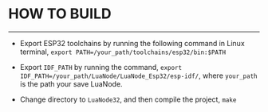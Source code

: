 # HOW TO BUILD
---------------------------------

* Export ESP32 toolchains by running the following command in Linux terminal, 
  `export PATH=/your_path/toolchains/esp32/bin:$PATH`

* Export `IDF_PATH` by running the command, `export IDF_PATH=/your_path/LuaNode/LuaNode_Esp32/esp-idf/`,
  where `your_path` is the path your save LuaNode.

* Change directory to `LuaNode32`, and then compile the project, `make`
